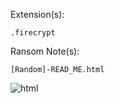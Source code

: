 Extension(s): 
```
.firecrypt
```
Ransom Note(s): 
```
[Random]-READ_ME.html
```
![html](https://github.com/user-attachments/assets/dab3b86d-a939-4336-8d32-8d257617abd4)
